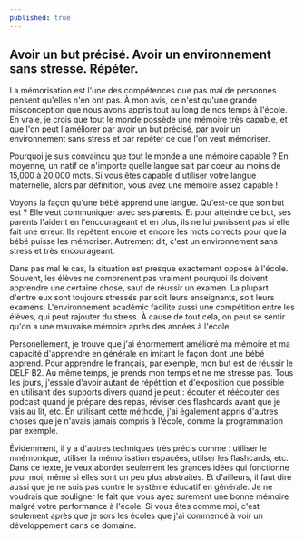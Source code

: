 ```yaml
---
published: true
---
```

## Avoir un but précisé. Avoir un environnement sans stresse. Répéter.

La mémorisation est l'une des compétences que pas mal de personnes pensent qu'elles n'en ont pas. À mon avis, ce n'est qu'une grande misconception que nous avons appris tout au long de nos temps à l'école. En vraie, je crois que tout le monde possède une mémoire très capable, et que l'on peut l'améliorer par avoir un but précisé, par avoir un environnement sans stress et par répéter ce que l'on veut mémoriser.

Pourquoi je suis convaincu que tout le monde a une mémoire capable ? En moyenne, un natif de n'importe quelle langue sait par coeur au moins de 15,000 à 20,000 mots. Si vous êtes capable d'utiliser votre langue maternelle, alors par définition, vous avez une mémoire assez capable !

Voyons la façon qu'une bébé apprend une langue. Qu'est-ce que son but est ? Elle veut communiquer avec ses parents. Et pour atteindre ce but, ses parents l'aident en l'encourageant et en plus, ils ne lui punissent pas si elle fait une erreur. Ils répètent encore et encore les mots corrects pour que la bébé puisse les mémoriser. Autrement dit, c'est un environnement sans stress et très encourageant.

Dans pas mal le cas, la situation est presque exactement opposé à l'école. Souvent, les élèves ne comprenent pas vraiment pourquoi ils doivent apprendre une certaine chose, sauf de réussir un examen. La plupart d'entre eux sont toujours stressés par soit leurs enseignants, soit leurs examens. L'environnement académic facilite aussi une compétition entre les élèves, qui peut rajouter du stress. À cause de tout cela, on peut se sentir qu'on a une mauvaise mémoire après des années à l'école.

Personellement, je trouve que j'ai énormement amélioré ma mémoire et ma capacité d'apprendre en générale en imitant le façon dont une bébé apprend. Pour apprendre le français, par exemple, mon but est de réussir le DELF B2. Au même temps, je prends mon temps et ne me stresse pas. Tous les jours, j'essaie d'avoir autant de répétition et d'exposition que possible en utilisant des supports divers quand je peut : écouter et réécouter des podcast quand je prépare des repas, réviser des flashcards avant que je vais au lit, etc. En utilisant cette méthode, j'ai également appris d'autres choses que je n'avais jamais compris à l'école, comme la programmation par exemple.

Évidemment, il y a d'autres techniques très précis comme : utiliser le mnémonique, utiliser la mémorisation espacées, utilser les flashcards, etc. Dans ce texte, je veux aborder seulement les grandes idées qui fonctionne pour moi, même si elles sont un peu plus abstraites. Et d'ailleurs, il faut dire aussi que je ne suis pas contre le système éducatif en générale. Je ne voudrais que souligner le fait que vous ayez surement une bonne mémoire malgré votre performance à l'école. Si vous êtes comme moi, c'est seulement après que je sors les écoles que j'ai commencé à voir un développement dans ce domaine.